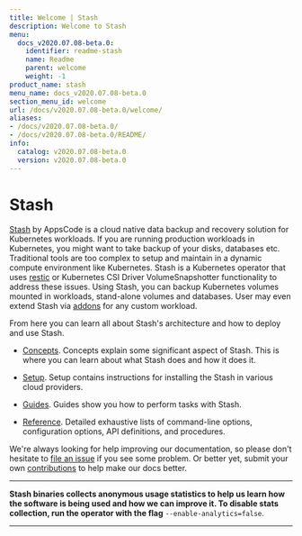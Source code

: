 ```yaml
---
title: Welcome | Stash
description: Welcome to Stash
menu:
  docs_v2020.07.08-beta.0:
    identifier: readme-stash
    name: Readme
    parent: welcome
    weight: -1
product_name: stash
menu_name: docs_v2020.07.08-beta.0
section_menu_id: welcome
url: /docs/v2020.07.08-beta.0/welcome/
aliases:
- /docs/v2020.07.08-beta.0/
- /docs/v2020.07.08-beta.0/README/
info:
  catalog: v2020.07.08-beta.0
  version: v2020.07.08-beta.0
---
```


# Stash

[Stash](https://stash.run) by AppsCode is a cloud native data backup and recovery solution for Kubernetes workloads. If you are running production workloads in Kubernetes, you might want to take backup of your disks, databases etc. Traditional tools are too complex to setup and maintain in a dynamic compute environment like Kubernetes. Stash is a Kubernetes operator that uses [restic](https://github.com/restic/restic) or Kubernetes CSI Driver VolumeSnapshotter functionality to address these issues. Using Stash, you can backup Kubernetes volumes mounted in workloads, stand-alone volumes and databases. User may even extend Stash via [addons](https://stash.run/docs/latest/guides/latest/addons/overview/) for any custom workload.

From here you can learn all about Stash's architecture and how to deploy and use Stash.

- [Concepts](/docs/v2020.07.08-beta.0/concepts/). Concepts explain some significant aspect of Stash. This is where you can learn about what Stash does and how it does it.

- [Setup](/docs/v2020.07.08-beta.0/setup/). Setup contains instructions for installing
  the Stash in various cloud providers.

- [Guides](/docs/v2020.07.08-beta.0/guides/latest/). Guides show you how to perform tasks with Stash.

- [Reference](/docs/v2020.07.08-beta.0/reference/). Detailed exhaustive lists of
command-line options, configuration options, API definitions, and procedures.

We're always looking for help improving our documentation, so please don't hesitate to [file an issue](https://github.com/stashed/stash/issues/new) if you see some problem. Or better yet, submit your own [contributions](/docs/v2020.07.08-beta.0/CONTRIBUTING) to help
make our docs better.

---

**Stash binaries collects anonymous usage statistics to help us learn how the software is being used and how we can improve it. To disable stats collection, run the operator with the flag** `--enable-analytics=false`.

---
